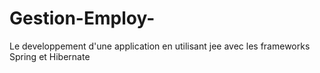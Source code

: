 # Gestion-Employ-
Le developpement d'une application en utilisant jee avec les frameworks Spring et Hibernate 
